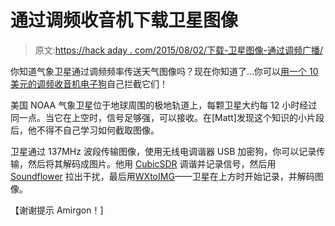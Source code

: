 # 通过调频收音机下载卫星图像

> 原文:[https://hack aday . com/2015/08/02/下载-卫星图像-通过调频广播/](https://hackaday.com/2015/08/02/downloading-satellite-images-via-fm-radio/)

你知道气象卫星通过调频频率传送天气图像吗？现在你知道了…你可以[用一个 10 美元的调频收音机电子狗](http://mattg.co.uk/words/noaa_sdr/)自己拦截它们！

美国 NOAA 气象卫星位于地球周围的极地轨道上，每颗卫星大约每 12 小时经过同一点。当它在上空时，信号足够强，可以接收。在[Matt]发现这个知识的小片段后，他不得不自己学习如何截取图像。

卫星通过 137MHz 波段传输图像，使用无线电调谐器 USB 加密狗，你可以记录传输，然后将其解码成图片。他用 [CubicSDR](http://cubicsdr.com/) 调谐并记录信号，然后用 [Soundflower](https://rogueamoeba.com/freebies/soundflower/) 拉出干扰，最后用[WXtoIMG](http://www.wxtoimg.com/)——卫星在上方时开始记录，并解码图像。

【谢谢提示 Amirgon！]